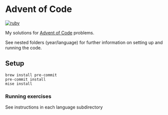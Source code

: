 # Advent of Code

[![ruby](https://github.com/invalidusrname/adventofcode/actions/workflows/ruby.yaml/badge.svg)](https://github.com/invalidusrname/adventofcode/actions/workflows/ruby.yaml)



My solutions for [Advent of Code](https://adventofcode.com) problems.

See nested folders (year/language) for further information on setting up and running the code.


## Setup

```
brew install pre-commit
pre-commit install
mise install
```

### Running exercises

See instructions in each language subdirectory
